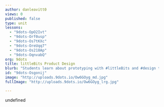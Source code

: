 ```yaml
---
author: danleavitt0
views: 0
published: false
type: unit
lessons: 
  - "9dots-OpO2Ivt"
  - "9dots-Orf0usp"
  - "9dots-Os7tKXc"
  - "9dots-OreUqq7"
  - "9dots-Os218Ap"
  - "9dots-OqnvabQ"
org: 9dots
title: littleBits Product Design
blurb: "Students learn about prototyping with #littleBits and #design thinking to create fully formed products that they present at the end of the unit."
id: "9dots-Osgonij"
image: "http://uploads.9dots.io/Ow6GOyg_md.jpg"
fullImage: "http://uploads.9dots.io/Ow6GOyg_lrg.jpg"

---
```


undefined
